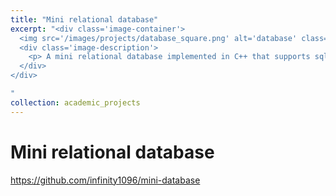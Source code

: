 ```yaml
---
title: "Mini relational database"
excerpt: "<div class='image-container'>
  <img src='/images/projects/database_square.png' alt='database' class='resizable-image'>
  <div class='image-description'>
    <p> A mini relational database implemented in C++ that supports sql-like commands with indexing and caching. </p>
  </div>
</div>

"
collection: academic_projects
---
```


# Mini relational database

https://github.com/infinity1096/mini-database